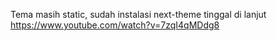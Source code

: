 Tema masih static, sudah instalasi next-theme tinggal di lanjut 
https://www.youtube.com/watch?v=7zqI4qMDdg8